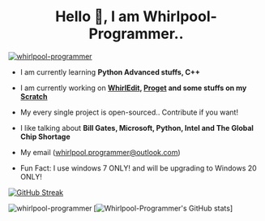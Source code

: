 <h1 align="center">Hello 👋, I am Whirlpool-Programmer..</h1>
<p align="left"> <a href="https://github.com/ryo-ma/github-profile-trophy"><img src="https://github-profile-trophy.vercel.app/?username=whirlpool-programmer" alt="whirlpool-programmer" /></a> </p>

- I am currently learning **Python Advanced stuffs, C++**

- I am currently working on **[WhirlEdit](https://github.com/whirlpool-programmer/whirledit), [Proget](http://pypi.org/projects/proget) and some stuffs on my [Scratch](http://scratch.mit.edu/users/whirlpool-programmer)**

- My every single project is open-sourced.. Contribute if you want!

- I like talking about **Bill Gates, Microsoft, Python, Intel and The Global Chip Shortage**

- My email (whirlpool.programmer@outlook.com)

- Fun Fact: I use windows 7 ONLY! and will be upgrading to Windows 20 ONLY!

[![GitHub Streak](https://github-readme-streak-stats.herokuapp.com?user=Whirlpool-Programmer&theme=dark)](https://git.io/streak-stats)
<p><img align="left" src="https://github-readme-stats.vercel.app/api/top-langs?username=whirlpool-programmer&show_icons=true&locale=en&layout=compact" alt="whirlpool-programmer" /></p>

[![Whirlpool-Programmer's GitHub stats](https://github-readme-stats.vercel.app/api?username=Whirlpool-Programmer&show_icons=true&theme=dark)]

